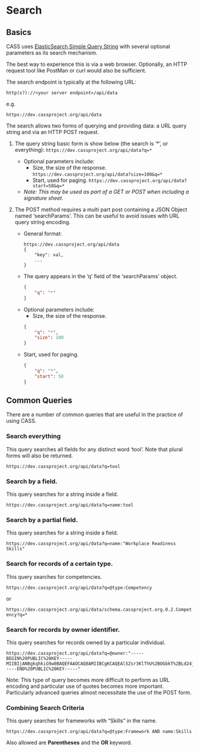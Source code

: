 # Search

## Basics

CASS uses [ElasticSearch Simple Query String](https://logz.io/blog/elasticsearch-queries/) with several optional parameters as its search mechanism.

The best way to experience this is via a web browser. Optionally, an HTTP request tool like PostMan or curl would also be sufficient.

The search endpoint is typically at the following URL:

```http(s?)://<your server endpoint>/api/data```

e.g.

```https://dev.cassproject.org/api/data```

The search allows two forms of querying and providing data: a URL query string and via an HTTP POST request.
1. The query string basic form is show below (the search is ‘*’, or everything):
    ```https://dev.cassproject.org/api/data?q=*```
    * Optional parameters include:
        * Size, the size of the response.
            ```https://dev.cassproject.org/api/data?size=100&q=*```
        * Start, used for paging.
            ```https://dev.cassproject.org/api/data?start=50&q=*```
    * *Note: This may be used as part of a GET or POST when including a signature sheet.*

2. The POST method requires a multi part post containing a JSON Object named ‘searchParams’. This can be useful to avoid issues with URL query string encoding.
    * General format:
        ```http
        https://dev.cassproject.org/api/data
        {
            "key": val,
            ...
        }
        ```
    * The query appears in the ‘q’ field of the ‘searchParams’ object.
        ```json
        {
            "q": "*"
        }
        ```
    * Optional parameters include:
        * Size, the size of the response.
        ```json
        {
            "q": "*",
            "size": 100
        }
        ```
    * Start, used for paging.
        ```json
        {
            "q": "*",
            "start": 50
        }
        ```

## Common Queries

There are a number of common queries that are useful in the practice of using CASS.

### Search everything

This query searches all fields for any distinct word ‘tool’. Note that plural forms will also be returned.

```https://dev.cassproject.org/api/data?q=tool```

### Search by a field.

This query searches for a string inside a field.

```https://dev.cassproject.org/api/data?q=name:tool```

### Search by a partial field.

This query searches for a string inside a field.

```https://dev.cassproject.org/api/data?q=name:"Workplace Readiness Skills"```

### Search for records of a certain type.

This query searches for competencies.

```https://dev.cassproject.org/api/data?q=@type:Competency```

or

```https://dev.cassproject.org/api/data/schema.cassproject.org.0.2.Competency?q=*```

### Search for records by owner identifier.

This query searches for records owned by a particular individual.

```
https://dev.cassproject.org/api/data?q=@owner:"-----BEGIN%20PUBLIC%20KEY-----MIIBIjANBgkqhkiG9w0BAQEFAAOCAQ8AMIIBCgKCAQEAl5Zsr3KlThU%2BOGbkT%2BLd24j0u2AUMnh7YU7%2B%2FPiKzJaR%2Fzv06RFALl%2Bm2kmNXFgnsIZQeE4OvHWXptJsghIlrL36NbQwrpknXglqQ9dPHIKrdlvnSvvPvWSBcs%2BO2eKJg4A2wSjx5Ls6lJRijRLlIwRC%2FSD8tx%2FUeaakQ5b%2FkyyaDsL3ScyT5yUzICBR0xIp%2B0HRLVkxG9t2BW1%2FGnw78SYUZKZT2a0c01d5rzvXDH9VFfYDANG6oep%2FAmDOhVLI3qG8MYVKnyVKK2%2F3VIl%2BEOIYPxbGasJWp7vredxtCEQfbzQI8D9DfbizYxSRuxmcU%2B%2BmLhGWdyD7YgrOSQvFkwIDAQAB-----END%20PUBLIC%20KEY-----"
```

Note: This type of query becomes more difficult to perform as URL encoding and particular use of quotes becomes more important. Particularly advanced queries almost necessitate the use of the POST form.

### Combining Search Criteria

This query searches for frameworks with “Skills” in the name.

```https://dev.cassproject.org/api/data?q=@type:Framework AND name:Skills```

Also allowed are **Parentheses** and the **OR** keyword.